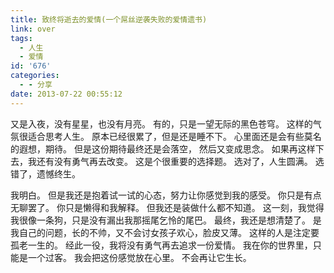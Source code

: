 ```yaml
---
title: 致终将逝去的爱情(一个屌丝逆袭失败的爱情遗书)
link: over
tags:
  - 人生
  - 爱情
id: '676'
categories:
  - - 分享
date: 2013-07-22 00:55:12
---
```


又是入夜，没有星星，也没有月亮。
有的，只是一望无际的黑色苍穹。
这样的气氛很适合思考人生。
原本已经很累了，但是还是睡不下。
心里面还是会有些莫名的遐想，期待。
但是这份期待最终还是会落空， 然后又变成思念。
如果再这样下去，我还有没有勇气再去改变。
这是个很重要的选择题。
选对了，人生圆满。
选错了，遗憾终生。

我明白。
但是我还是抱着试一试的心态，努力让你感觉到我的感受。
你只是有点无聊罢了。
你只是懒得和我解释。
但我还是装做什么都不知道。
这一刻，我觉得我很像一条狗，只是没有漏出我那摇尾乞怜的尾巴。
最终，我还是想清楚了。
是我自己的问题，长的不帅，又不会讨女孩子欢心，脸皮又薄。
这样的人是注定要孤老一生的。
经此一役，我将没有勇气再去追求一份爱情。
我在你的世界里，只能是一个过客。
我会把这份感觉放在心里。
不会再让它生长。
